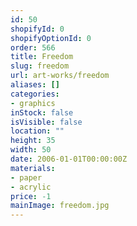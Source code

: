 ```yaml
---
id: 50
shopifyId: 0
shopifyOptionId: 0
order: 566
title: Freedom
slug: freedom
url: art-works/freedom
aliases: []
categories:
- graphics
inStock: false
isVisible: false
location: ""
height: 35
width: 50
date: 2006-01-01T00:00:00Z
materials:
- paper
- acrylic
price: -1
mainImage: freedom.jpg
---
```


